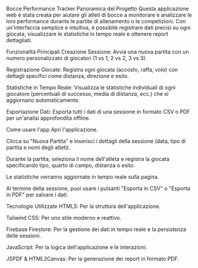 Bocce Performance Tracker
Panoramica del Progetto
Questa applicazione web è stata creata per aiutare gli atleti di bocce a monitorare e analizzare le loro performance durante le partite di allenamento o le competizioni. Con un'interfaccia semplice e intuitiva, è possibile registrare dati precisi su ogni giocata, visualizzare le statistiche in tempo reale e ottenere report dettagliati.

Funzionalità Principali
Creazione Sessione: Avvia una nuova partita con un numero personalizzato di giocatori (1 vs 1, 2 vs 2, 3 vs 3).

Registrazione Giocate: Registra ogni giocata (accosto, raffa, volo) con dettagli specifici come distanza, direzione e esito.

Statistiche in Tempo Reale: Visualizza le statistiche individuali di ogni giocatore (percentuali di successo, media di distanza, ecc.) che si aggiornano automaticamente.

Esportazione Dati: Esporta tutti i dati di una sessione in formato CSV o PDF per un'analisi approfondita offline.

Come usare l'app
Apri l'applicazione.

Clicca su "Nuova Partita" e inserisci i dettagli della sessione (data, tipo di partita e nomi degli atleti).

Durante la partita, seleziona il nome dell'atleta e registra la giocata specificando tipo, quarto di campo, distanza o esito.

Le statistiche verranno aggiornate in tempo reale sulla pagina.

Al termine della sessione, puoi usare i pulsanti "Esporta in CSV" o "Esporta in PDF" per salvare i dati.

Tecnologie Utilizzate
HTML5: Per la struttura dell'applicazione.

Tailwind CSS: Per uno stile moderno e reattivo.

Firebase Firestore: Per la gestione dei dati in tempo reale e la persistenza delle sessioni.

JavaScript: Per la logica dell'applicazione e le interazioni.

JSPDF & HTML2Canvas: Per la generazione dei report in formato PDF.
